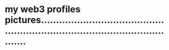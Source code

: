 # my web3 profiles pictures.....................................................................................................
